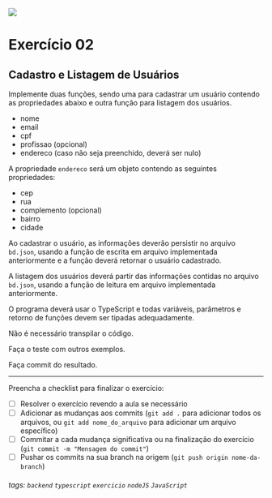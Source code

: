 ![](https://i.imgur.com/xG74tOh.png)

# Exercício 02

## Cadastro e Listagem de Usuários

Implemente duas funções, sendo uma para cadastrar um usuário contendo as propriedades abaixo e outra função para listagem dos usuários.

-   nome
-   email
-   cpf
-   profissao (opcional)
-   endereco (caso não seja preenchido, deverá ser nulo)

A propriedade `endereco` será um objeto contendo as seguintes propriedades:

-   cep
-   rua
-   complemento (opcional)
-   bairro
-   cidade

Ao cadastrar o usuário, as informações deverão persistir no arquivo `bd.json`, usando a função de escrita em arquivo implementada anteriormente e a função deverá retornar o usuário cadastrado.

A listagem dos usuários deverá partir das informações contidas no arquivo `bd.json`, usando a função de leitura em arquivo implementada anteriormente.

O programa deverá usar o TypeScript e todas variáveis, parâmetros e retorno de funções devem ser tipadas adequadamente.

Não é necessário transpilar o código.

Faça o teste com outros exemplos.

Faça commit do resultado.

---

Preencha a checklist para finalizar o exercício:

-   [ ] Resolver o exercício revendo a aula se necessário
-   [ ] Adicionar as mudanças aos commits (`git add .` para adicionar todos os arquivos, ou `git add nome_do_arquivo` para adicionar um arquivo específico)
-   [ ] Commitar a cada mudança significativa ou na finalização do exercício (`git commit -m "Mensagem do commit"`)
-   [ ] Pushar os commits na sua branch na origem (`git push origin nome-da-branch`)

###### tags: `backend` `typescript` `exercicio` `nodeJS` `JavaScript`